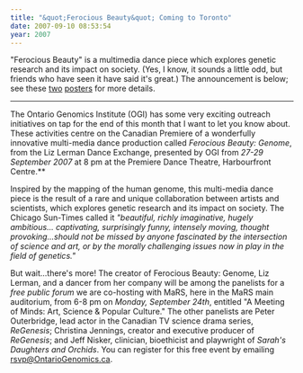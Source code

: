 ```yaml
---
title: "&quot;Ferocious Beauty&quot; Coming to Toronto"
date: 2007-09-10 08:53:54
year: 2007
---
```

"Ferocious Beauty" is a multimedia dance piece which explores genetic research and its impact on society.  (Yes, I know, it sounds a little odd, but friends who have seen it have said it's great.)  The announcement is below; see these <a href="http://www.cs.toronto.edu/~gvwilson/ferocious-beauty-1.pdf">two</a> <a href="http://www.cs.toronto.edu/~gvwilson/ferocious-beauty-2.pdf">posters</a> for more details.  <hr />The Ontario Genomics Institute (OGI) has some very exciting outreach initiatives on tap for the end of this month that I want to let you know about.  These activities centre on the Canadian Premiere of a wonderfully innovative multi-media dance production called *Ferocious Beauty: Genome*, from the Liz Lerman Dance Exchange, presented by OGI from *27-29 September 2007* at 8 pm at the Premiere Dance Theatre, Harbourfront Centre.**

Inspired by the mapping of the human genome, this multi-media dance piece is the result of a rare and unique collaboration between artists and scientists, which explores genetic research and its impact on society. The Chicago Sun-Times called it *"beautiful, richly imaginative, hugely ambitious... captivating, surprisingly funny, intensely moving, thought provoking...should not be missed by anyone fascinated by the intersection of science and art, or by the morally challenging issues now in play in the field of genetics."*

But wait...there's more!  The creator of Ferocious Beauty: Genome, Liz Lerman, and a dancer from her company will be among the panelists for a *free public forum* we are co-hosting with MaRS, here in the MaRS main auditorium, from 6-8 pm on *Monday, September 24th*, entitled "A Meeting of Minds: Art, Science & Popular Culture."  The other panelists are Peter Outerbridge, lead actor in the Canadian TV science drama series, *ReGenesis*; Christina Jennings, creator and executive producer of *ReGenesis*; and Jeff Nisker, clinician, bioethicist and playwright of *Sarah's Daughters and Orchids*. You can register for this free event by emailing rsvp@OntarioGenomics.ca.
